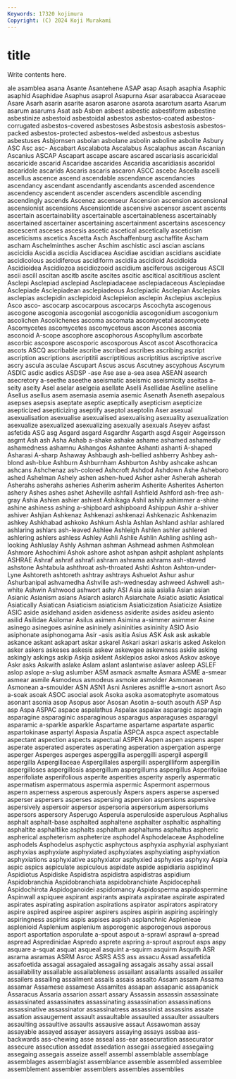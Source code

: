 ```yaml
---
Keywords: 17320 kojimura
Copyright: (C) 2024 Koji Murakami
---
```


# title

Write contents here.



ale asamblea asana Asante Asantehene ASAP asap Asaph asaphia Asaphic
asaphid Asaphidae Asaphus asaprol Asapurna Asar asarabacca Asaraceae Asare Asarh
asarin asarite asaron asarone asarota asarotum asarta Asarum asarum asarums
Asat asb Asben asbest asbestic asbestiform asbestine asbestinize asbestoid asbestoidal
asbestos asbestos-coated asbestos-corrugated asbestos-covered asbestoses Asbestosis asbestosis asbestos-packed asbestos-protected asbestos-welded
asbestous asbestus asbestuses Asbjornsen asbolan asbolane asbolin asboline asbolite Asbury
ASC Asc asc- Ascabart Ascalabota Ascalabus Ascalaphus ascan Ascanian Ascanius
ASCAP Ascapart ascape ascare ascared ascariasis ascaricidal ascaricide ascarid Ascaridae
ascarides Ascaridia ascaridiasis ascaridol ascaridole ascarids Ascaris ascaris ascaron ASCC
ascebc Ascella ascelli ascellus ascence ascend ascendable ascendance ascendancies ascendancy
ascendant ascendantly ascendants ascended ascendence ascendency ascendent ascender ascenders ascendible
ascending ascendingly ascends Ascenez ascenseur Ascension ascension ascensional ascensionist ascensions
Ascensiontide ascensive ascensor ascent ascents ascertain ascertainability ascertainable ascertainableness ascertainably
ascertained ascertainer ascertaining ascertainment ascertains ascescency ascescent asceses ascesis ascetic
ascetical ascetically asceticism asceticisms ascetics Ascetta Asch Aschaffenburg aschaffite Ascham
ascham Aschelminthes ascher Aschim aschistic asci ascian ascians ascicidia Ascidia
ascidia Ascidiacea Ascidiae ascidian ascidians ascidiate ascidicolous ascidiferous ascidiform ascidiia
ascidioid Ascidioida Ascidioidea Ascidiozoa ascidiozooid ascidium asciferous ascigerous ASCII ascii
ascill ascitan ascitb ascite ascites ascitic ascitical ascititious asclent Asclepi
Asclepiad asclepiad Asclepiadaceae asclepiadaceous Asclepiadae Asclepiade Asclepiadean asclepiadeous Asclepiadic Asclepian
Asclepias asclepias asclepidin asclepidoid Asclepieion asclepin Asclepius asclepius Asco asco-
ascocarp ascocarpous ascocarps Ascochyta ascogenous ascogone ascogonia ascogonial ascogonidia ascogonidium
ascogonium ascolichen Ascolichenes ascoma ascomata ascomycetal ascomycete Ascomycetes ascomycetes ascomycetous
ascon Ascones asconia asconoid A-scope ascophore ascophorous Ascophyllum ascorbate ascorbic
ascospore ascosporic ascosporous Ascot ascot Ascothoracica ascots ASCQ ascribable ascribe
ascribed ascribes ascribing ascript ascription ascriptions ascriptitii ascriptitious ascriptitius ascriptive
ascrive ascry ascula asculae Ascupart Ascus ascus Ascutney ascyphous Ascyrum
ASDIC asdic asdics ASDSP -ase Ase ase a-sea asea ASEAN
asearch asecretory a-seethe aseethe aseismatic aseismic aseismicity aseitas a-seity aseity
Asel aselar aselgeia asellate Aselli Asellidae Aselline aselline Asellus asellus
asem asemasia asemia asemic Asenath Aseneth asepalous asepses asepsis aseptate
aseptic aseptically asepticism asepticize asepticized asepticizing aseptify aseptol aseptolin Aser
asexual asexualisation asexualise asexualised asexualising asexuality asexualization asexualize asexualized asexualizing
asexually asexuals Aseyev asfast asfetida ASG asg Asgard asgard Asgardhr
Asgarth asgd Asgeir Asgeirsson asgmt Ash ash Asha Ashab a-shake
ashake ashame ashamed ashamedly ashamedness ashamnu Ashangos Ashantee Ashanti ashanti
A-shaped Asharasi A-sharp Ashaway Ashbaugh ash-bellied ashberry Ashbey ash-blond ash-blue
Ashburn Ashburnham Ashburton Ashby ashcake ashcan ashcans Ashchenaz ash-colored Ashcroft
Ashdod Ashdown Ashe Asheboro ashed Ashelman Ashely ashen ashen-hued Asher
asher Asherah asherah Asherahs asherahs asheries Asherim asherim Asherite Asherites
Asherton ashery Ashes ashes ashet Asheville ashfall Ashfield Ashford ash-free
ash-gray Ashia Ashien ashier ashiest Ashikaga Ashil ashily ashimmer a-shine
ashine ashiness ashing a-shipboard ashipboard Ashippun Ashir a-shiver ashiver Ashjian
Ashkenaz Ashkenazi ashkenazi Ashkenazic Ashkenazim ashkey Ashkhabad ashkoko Ashkum Ashla
Ashlan Ashland ashlar ashlared ashlaring ashlars ash-leaved Ashlee Ashleigh Ashlen
ashler ashlered ashlering ashlers ashless Ashley Ashli Ashlie Ashlin Ashling
ashling ash-looking Ashluslay Ashly Ashman ashman Ashmead ashmen Ashmolean Ashmore
Ashochimi Ashok ashore ashot ashpan ashpit ashplant ashplants ASHRAE Ashraf
ashraf ashrafi ashram ashrama ashrams ash-staved ashstone Ashtabula ashthroat ash-throated
Ashti Ashton Ashton-under-Lyne Ashtoreth ashtoreth ashtray ashtrays Ashuelot Ashur ashur
Ashurbanipal ashvamedha Ashville ash-wednesday ashweed Ashwell ash-white Ashwin Ashwood ashwort
ashy ASI Asia asia asialia Asian asian Asianic Asianism asians
Asiarch asiarch Asiarchate Asiatic asiatic Asiatical Asiatically Asiatican Asiaticism asiaticism
Asiaticization Asiaticize Asiatize ASIC aside asidehand asiden asideness asiderite asides
asideu asiento asilid Asilidae Asilomar Asilus asimen Asimina a-simmer asimmer
Asine asinego asinegoes asinine asininely asininities asininity ASIO Asio asiphonate
asiphonogama Asir -asis asitia Asius ASK Ask ask askable askance
askant askapart askar askarel Askari askari askaris asked Askelon asker
askers askeses askesis askew askewgee askewness askile asking askingly askings
askip Askja asklent Asklepios askoi askos Askov askoye Askr asks
Askwith aslake Aslam aslant aslantwise aslaver asleep ASLEF aslop aslope
a-slug aslumber ASM asmack asmalte Asmara ASME a-smear asmear asmile
Asmodeus asmodeus asmoke asmolder Asmonaean Asmonean a-smoulder ASN ASN1 Asni
Asnieres asniffle a-snort asnort Aso a-soak asoak ASOC asocial asok
Asoka asoka asomatophyte asomatous asonant asonia asop Asopus asor Asosan
Asotin a-south asouth ASP Asp asp Aspa ASPAC aspace aspalathus
Aspalax aspalax asparagic asparagin asparagine asparaginic asparaginous asparagus asparaguses asparagyl
asparamic a-sparkle asparkle Aspartame aspartame aspartate aspartic aspartokinase aspartyl Aspasia
Aspatia ASPCA aspca aspect aspectable aspectant aspection aspects aspectual ASPEN
Aspen aspen aspens asper asperate asperated asperates asperating asperation aspergation
asperge asperger Asperges asperges asperggilla asperggilli aspergil aspergill aspergilla Aspergillaceae
Aspergillales aspergilli aspergilliform aspergillin aspergilloses aspergillosis aspergillum aspergillums aspergillus Asperifoliae
asperifoliate asperifolious asperite asperities asperity asperly aspermatic aspermatism aspermatous aspermia
aspermic Aspermont aspermous aspern asperness asperous asperously Aspers aspers asperse
aspersed asperser aspersers asperses aspersing aspersion aspersions aspersive aspersively aspersoir
aspersor aspersoria aspersorium aspersoriums aspersors aspersory Asperugo Asperula asperuloside asperulous
Asphalius asphalt asphalt-base asphalted asphaltene asphalter asphaltic asphalting asphaltite asphaltlike
asphalts asphaltum asphaltums asphaltus aspheric aspherical aspheterism aspheterize asphodel Asphodelaceae
Asphodeline asphodels Asphodelus asphyctic asphyctous asphyxia asphyxial asphyxiant asphyxias asphyxiate
asphyxiated asphyxiates asphyxiating asphyxiation asphyxiations asphyxiative asphyxiator asphyxied asphyxies asphyxy
Aspia aspic aspics aspiculate aspiculous aspidate aspide aspidiaria aspidinol Aspidiotus
Aspidiske Aspidistra aspidistra aspidistras aspidium Aspidobranchia Aspidobranchiata aspidobranchiate Aspidocephali Aspidochirota
Aspidoganoidei aspidomancy Aspidosperma aspidospermine Aspinwall aspiquee aspirant aspirants aspirata aspiratae
aspirate aspirated aspirates aspirating aspiration aspirations aspirator aspirators aspiratory aspire
aspired aspiree aspirer aspirers aspires aspirin aspiring aspiringly aspiringness aspirins
aspis aspises aspish asplanchnic Asplenieae asplenioid Asplenium asplenium asporogenic asporogenous
asporous asport asportation asporulate a-spout aspout a-sprawl asprawl a-spread aspread
Aspredinidae Aspredo asprete aspring a-sprout asprout asps aspy asquare a-squat
asquat asqueal asquint a-squirm asquirm Asquith ASR asrama asramas ASRM
Asroc ASRS ASS ass assacu Assad assafetida assafoetida assagai assagaied
assagaiing assagais assahy assai assail assailability assailable assailableness assailant assailants
assailed assailer assailers assailing assailment assails assais assalto Assam assam
Assama assamar Assamese assamese Assamites assapan assapanic assapanick Assaracus Assaria
assarion assart assary Assassin assassin assassinate assassinated assassinates assassinating assassination
assassinations assassinative assassinator assassinatress assassinist assassins assate assation assaugement assault
assaultable assaulted assaulter assaulters assaulting assaultive assaults assausive assaut Assawoman
assay assayable assayed assayer assayers assaying assays assbaa ass-backwards ass-chewing
asse asseal ass-ear assecuration assecurator assecure assecution assedat assedation assegai
assegaied assegaiing assegaing assegais asseize asself assembl assemblable assemblage assemblages
assemblagist assemblance assemble assembled assemblee assemblement assembler assemblers assembles assemblies
